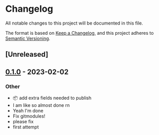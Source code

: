 # Changelog
All notable changes to this project will be documented in this file.

The format is based on [Keep a Changelog](https://keepachangelog.com/en/1.0.0/),
and this project adheres to [Semantic Versioning](https://semver.org/spec/v2.0.0.html).

## [Unreleased]

## [0.1.0](https://github.com/paperclip-universe/apollo/releases/tag/apollo-hyper-libretro-core-virtual-jaguar-v0.1.0) - 2023-02-02

### Other
- :package: add extra fields needed to publish
- I am like so almost done rn
- Yeah I'm done
- Fix gitmodules!
- please fix
- first attempt
